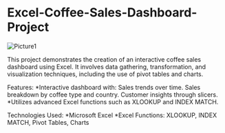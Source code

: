 # Excel-Coffee-Sales-Dashboard-Project
![Picture1](https://github.com/user-attachments/assets/ac99a268-d172-4af1-8028-a378aab5ee7f)

This project demonstrates the creation of an interactive coffee sales dashboard using Excel. It involves data gathering, transformation, and visualization techniques, including the use of pivot tables and charts.

Features:
*Interactive dashboard with:
    Sales trends over time.
    Sales breakdown by coffee type and country.
    Customer insights through slicers.
*Utilizes advanced Excel functions such as XLOOKUP and INDEX MATCH.
  
Technologies Used:
*Microsoft Excel
*Excel Functions: XLOOKUP, INDEX MATCH, Pivot Tables, Charts
